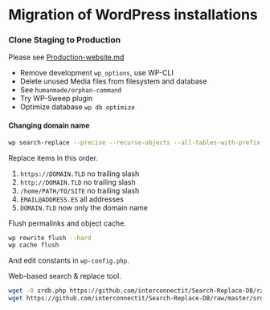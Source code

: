 # Migration of WordPress installations

### Clone Staging to Production

Please see [Production-website.md](https://github.com/szepeviktor/debian-server-tools/blob/master/webserver/Production-website.md#migration)

- Remove development `wp_options`, use WP-CLI
- Delete unused Media files from filesystem and database
- See `humanmade/orphan-command`
- Try WP-Sweep plugin
- Optimize database `wp db optimize`

#### Changing domain name

```bash
wp search-replace --precise --recurse-objects --all-tables-with-prefix "OLD" "NEW"
```

Replace items in this order.

1. `https://DOMAIN.TLD` no trailing slash
1. `http://DOMAIN.TLD` no trailing slash
1. `/home/PATH/TO/SITE` no trailing slash
1. `EMAIL@ADDRESS.ES` all addresses
1. `DOMAIN.TLD` now only the domain name

Flush permalinks and object cache.

```bash
wp rewrite flush --hard
wp cache flush
```

And edit constants in `wp-config.php`.

Web-based search & replace tool.

```bash
wget -O srdb.php https://github.com/interconnectit/Search-Replace-DB/raw/master/index.php
wget https://github.com/interconnectit/Search-Replace-DB/raw/master/srdb.class.php
```
